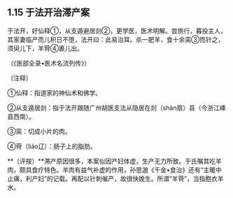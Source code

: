## 1.15 于法开治滞产案

于法开，好仙释①，从支遁避居剡②，更学医，医术明解。尝旅行，暮投主人，其家妻临产而儿积日不堕，法开曰：此易治耳。杀一肥羊，食十余脔③而针之，须臾儿下，羊䒿④裹儿出。

（《医部全录•医术名流列传》）

〔注释〕

①仙释：指道家的神仙术和佛学。

②从支遁居剡：指于法开跟随广州胡医支法从隐居在剡（shàn扇）县（今浙江嵊县西南）。

③脔：切成小片的肉。

④䒿（liáo辽）：肠子上的脂肪。

**〔评按〕**滞产原因很多，本案似因产妇体虚，生产无力所致。于氏嘱其吃羊肉，颇具食疗特色。羊肉有益气补虚的作用，孙思邈《千金•食治》还有“主暖中止痛，利产妇”的记载。再配以针刺催产，故很快娩生。所谓“羊䒿”，当指胞衣羊水。
